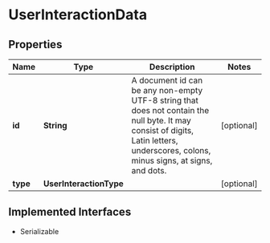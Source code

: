 

# UserInteractionData


## Properties

| Name | Type | Description | Notes |
|------------ | ------------- | ------------- | -------------|
|**id** | **String** | A document id can be any non-empty UTF-8 string that does not contain the null byte. It may consist of digits, Latin letters, underscores, colons, minus signs, at signs, and dots. |  [optional] |
|**type** | **UserInteractionType** |  |  [optional] |


## Implemented Interfaces

* Serializable


